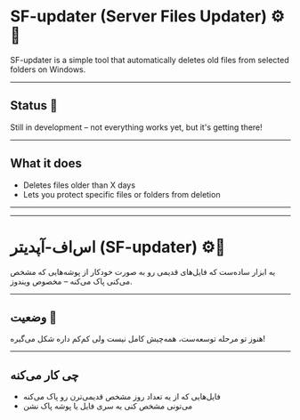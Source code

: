 # SF-updater (Server Files Updater) ⚙️🧹

SF-updater is a simple tool that automatically deletes old files from selected folders on Windows.

---

## Status 🚧

Still in development – not everything works yet, but it's getting there!

---

## What it does

- Deletes files older than X days  
- Lets you protect specific files or folders from deletion  

---

---

# اس‌اف‌-آپدیتر (SF-updater) ⚙️🧹

یه ابزار ساده‌ست که فایل‌های قدیمی رو به صورت خودکار از پوشه‌هایی که مشخص می‌کنی پاک می‌کنه – مخصوص ویندوز.

---

## وضعیت 🚧

هنوز تو مرحله توسعه‌ست، همه‌چیش کامل نیست ولی کم‌کم داره شکل می‌گیره!

---

## چی کار می‌کنه

- فایل‌هایی که از یه تعداد روز مشخص قدیمی‌ترن رو پاک می‌کنه  
- می‌تونی مشخص کنی یه سری فایل یا پوشه پاک نشن  

